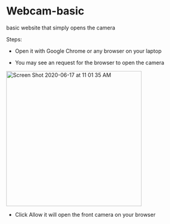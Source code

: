 # Webcam-basic
basic website that simply opens the camera

Steps:

* Open it with Google Chrome or any browser on your laptop

* You may see an request for the browser to open the camera
<img width="360" alt="Screen Shot 2020-06-17 at 11 01 35 AM" src="https://user-images.githubusercontent.com/52882728/84915067-5702d400-b08a-11ea-949b-a2803ac44894.png">



* Click Allow it will open the front camera on your browser

